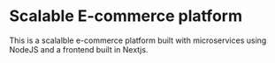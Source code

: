 # Scalable E-commerce platform

This is a scalalble e-commerce platform built with microservices using NodeJS and a frontend built in Nextjs.
